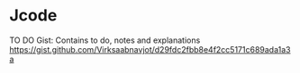 # Jcode

TO DO Gist: Contains to do, notes and explanations
https://gist.github.com/Virksaabnavjot/d29fdc2fbb8e4f2cc5171c689ada1a3a

